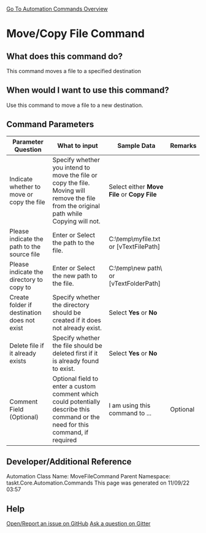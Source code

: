 <!--TITLE: Move/Copy File Command -->
<!-- SUBTITLE: a command in the File Operation Commands group. -->
[Go To Automation Commands Overview](/automation-commands)


# Move/Copy File Command


## What does this command do?
This command moves a file to a specified destination


## When would I want to use this command?
Use this command to move a file to a new destination.


## Command Parameters
| Parameter Question   	| What to input  	|  Sample Data 	| Remarks  	|
| ---                    | ---               | ---           | ---       |
|Indicate whether to move or copy the file|Specify whether you intend to move the file or copy the file.  Moving will remove the file from the original path while Copying will not.|Select either **Move File** or **Copy File**||
|Please indicate the path to the source file|Enter or Select the path to the file.|C:\temp\myfile.txt or [vTextFilePath]||
|Please indicate the directory to copy to|Enter or Select the new path to the file.|C:\temp\new path\ or [vTextFolderPath]||
|Create folder if destination does not exist|Specify whether the directory should be created if it does not already exist.|Select **Yes** or **No**||
|Delete file if it already exists|Specify whether the file should be deleted first if it is already found to exist.|Select **Yes** or **No**||
|Comment Field (Optional)|Optional field to enter a custom comment which could potentially describe this command or the need for this command, if required|I am using this command to ...|Optional|


## Developer/Additional Reference
Automation Class Name: MoveFileCommand
Parent Namespace: taskt.Core.Automation.Commands
This page was generated on 11/09/22 03:57 


## Help
[Open/Report an issue on GitHub](https://github.com/saucepleez/taskt/issues/new)
[Ask a question on Gitter](https://gitter.im/taskt-rpa/Lobby)
